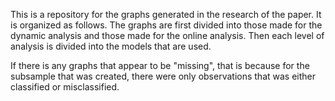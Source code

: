 This is a repository for the graphs generated in the research of the paper. It is organized as follows. The graphs are first divided into those made for the dynamic analysis and those made for the online analysis. Then each level of analysis is divided into the models that are used.

If there is any graphs that appear to be "missing", that is because for the subsample that was created, there were only observations that was either classified or misclassified.

